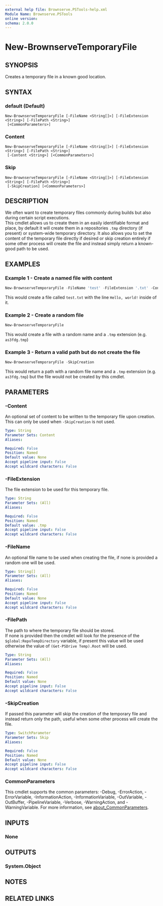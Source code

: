 ```yaml
---
external help file: Brownserve.PSTools-help.xml
Module Name: Brownserve.PSTools
online version:
schema: 2.0.0
---
```


# New-BrownserveTemporaryFile

## SYNOPSIS
Creates a temporary file in a known good location.

## SYNTAX

### default (Default)
```
New-BrownserveTemporaryFile [-FileName <String[]>] [-FileExtension <String>] [-FilePath <String>]
 [<CommonParameters>]
```

### Content
```
New-BrownserveTemporaryFile [-FileName <String[]>] [-FileExtension <String>] [-FilePath <String>]
 [-Content <String>] [<CommonParameters>]
```

### Skip
```
New-BrownserveTemporaryFile [-FileName <String[]>] [-FileExtension <String>] [-FilePath <String>]
 [-SkipCreation] [<CommonParameters>]
```

## DESCRIPTION
We often want to create temporary files commonly during builds but also during certain script executions.  
This cmdlet allows us to create them in an easily identifiable format and place, by default it will create them in a repositories `.tmp` directory (if present) or system-wide temporary directory.
It also allows you to set the content of the temporary file directly if desired or skip creation entirely if some other process will create the file and instead simply return a known-good path to be used.

## EXAMPLES

### Example 1 - Create a named file with content
```powershell
New-BrownserveTemporaryFile -FileName 'test' -FileExtension '.txt' -Content 'Hello, world!'
```

This would create a file called `test.txt` with the line `Hello, world!` inside of it.

### Example 2 - Create a random file
```powershell
New-BrownserveTemporaryFile
```

This would create a file with a random name and a `.tmp` extension (e.g. `as3fdg.tmp`)

### Example 3 - Return a valid path but do not create the file
```powershell
New-BrownserveTemporaryFile -SkipCreation
```

This would return a path with a random file name and a `.tmp` extension (e.g. `as3fdg.tmp`) but the file would not be created by this cmdlet.

## PARAMETERS

### -Content
An optional set of content to be written to the temporary file upon creation.  
This can only be used when `-SkipCreation` is not used.

```yaml
Type: String
Parameter Sets: Content
Aliases:

Required: False
Position: Named
Default value: None
Accept pipeline input: False
Accept wildcard characters: False
```

### -FileExtension
The file extension to be used for this temporary file.

```yaml
Type: String
Parameter Sets: (All)
Aliases:

Required: False
Position: Named
Default value: .tmp
Accept pipeline input: False
Accept wildcard characters: False
```

### -FileName
An optional file name to be used when creating the file, if none is provided a random one will be used.

```yaml
Type: String[]
Parameter Sets: (All)
Aliases:

Required: False
Position: Named
Default value: None
Accept pipeline input: False
Accept wildcard characters: False
```

### -FilePath
The path to where the temporary file should be stored.  
If none is provided then the cmdlet will look for the presence of the `$global:RepoTempDirectory` variable, if present this value will be used otherwise the value of `(Get-PSDrive Temp).Root` will be used.

```yaml
Type: String
Parameter Sets: (All)
Aliases:

Required: False
Position: Named
Default value: None
Accept pipeline input: False
Accept wildcard characters: False
```

### -SkipCreation
If passed this parameter will skip the creation of the temporary file and instead return only the path, useful when some other process will create the file.

```yaml
Type: SwitchParameter
Parameter Sets: Skip
Aliases:

Required: False
Position: Named
Default value: None
Accept pipeline input: False
Accept wildcard characters: False
```

### CommonParameters
This cmdlet supports the common parameters: -Debug, -ErrorAction, -ErrorVariable, -InformationAction, -InformationVariable, -OutVariable, -OutBuffer, -PipelineVariable, -Verbose, -WarningAction, and -WarningVariable. For more information, see [about_CommonParameters](http://go.microsoft.com/fwlink/?LinkID=113216).

## INPUTS

### None
## OUTPUTS

### System.Object
## NOTES

## RELATED LINKS
